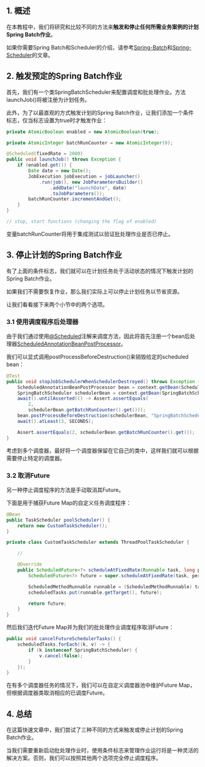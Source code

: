 ## 1. 概述

在本教程中，我们将研究和比较不同的方法来**触发和停止任何所需业务案例的计划Spring Batch作业**。

如果你需要Spring Batch和Scheduler的介绍，请参考[Spring-Batch](https://www.baeldung.com/introduction-to-spring-batch)和[Spring-Scheduler](https://www.baeldung.com/spring-scheduled-tasks)的文章。

## 2. 触发预定的Spring Batch作业

首先，我们有一个类SpringBatchScheduler来配置调度和批处理作业。方法launchJob()将被注册为计划任务。

此外，为了以最直观的方式触发计划的Spring Batch作业，让我们添加一个条件标志，仅当标志设置为true时才触发作业：

```java
private AtomicBoolean enabled = new AtomicBoolean(true);

private AtomicInteger batchRunCounter = new AtomicInteger(0);

@Scheduled(fixedRate = 2000)
public void launchJob() throws Exception {
    if (enabled.get()) {
        Date date = new Date();
        JobExecution jobExecution = jobLauncher()
            .run(job(), new JobParametersBuilder()
                .addDate("launchDate", date)
                .toJobParameters());
        batchRunCounter.incrementAndGet();
    }
}

// stop, start functions (changing the flag of enabled)
```

变量batchRunCounter将用于集成测试以验证批处理作业是否已停止。

## 3. 停止计划的Spring Batch作业

有了上面的条件标志，我们就可以在计划任务处于活动状态的情况下触发计划的Spring Batch作业。

如果我们不需要恢复作业，那么我们实际上可以停止计划任务以节省资源。

让我们看看接下来两个小节中的两个选项。

### 3.1 使用调度程序后处理器

由于我们通过使用[@Scheduled](https://docs.spring.io/spring/docs/current/javadoc-api/org/springframework/scheduling/annotation/Scheduled.html)注解来调度方法，因此将首先注册一个bean后处理器[ScheduledAnnotationBeanPostProcessor](https://docs.spring.io/spring/docs/current/javadoc-api/org/springframework/scheduling/annotation/ScheduledAnnotationBeanPostProcessor.html)。

我们可以显式调用postProcessBeforeDestruction()来销毁给定的scheduled bean：

```java
@Test
public void stopJobSchedulerWhenSchedulerDestroyed() throws Exception {
    ScheduledAnnotationBeanPostProcessor bean = context.getBean(ScheduledAnnotationBeanPostProcessor.class);
    SpringBatchScheduler schedulerBean = context.getBean(SpringBatchScheduler.class);
    await().untilAsserted(() -> Assert.assertEquals(
        2, 
        schedulerBean.getBatchRunCounter().get()));
    bean.postProcessBeforeDestruction(schedulerBean, "SpringBatchScheduler");
    await().atLeast(3, SECONDS);

    Assert.assertEquals(2, schedulerBean.getBatchRunCounter().get());
}
```

考虑到多个调度器，最好将一个调度器保留在它自己的类中，这样我们就可以根据需要停止特定的调度器。

### 3.2 取消Future

另一种停止调度程序的方法是手动取消其Future。

下面是用于捕获Future Map的自定义任务调度程序：

```java
@Bean
public TaskScheduler poolScheduler() {
    return new CustomTaskScheduler();
}

private class CustomTaskScheduler extends ThreadPoolTaskScheduler {

    //

    @Override
    public ScheduledFuture<?> scheduleAtFixedRate(Runnable task, long period) {
        ScheduledFuture<?> future = super.scheduleAtFixedRate(task, period);

        ScheduledMethodRunnable runnable = (ScheduledMethodRunnable) task;
        scheduledTasks.put(runnable.getTarget(), future);

        return future;
    }
}
```

然后我们迭代Future Map并为我们的批处理作业调度程序取消Future：

```java
public void cancelFutureSchedulerTasks() {
    scheduledTasks.forEach((k, v) -> {
        if (k instanceof SpringBatchScheduler) {
            v.cancel(false);
        }
    });
}
```

在有多个调度器任务的情况下，我们可以在自定义调度器池中维护Future Map，但根据调度器类取消相应的已调度Future。

## 4. 总结

在这篇快速文章中，我们尝试了三种不同的方式来触发或停止计划的Spring Batch作业。

当我们需要重新启动批处理作业时，使用条件标志来管理作业运行将是一种灵活的解决方案。否则，我们可以按照其他两个选项完全停止调度程序。